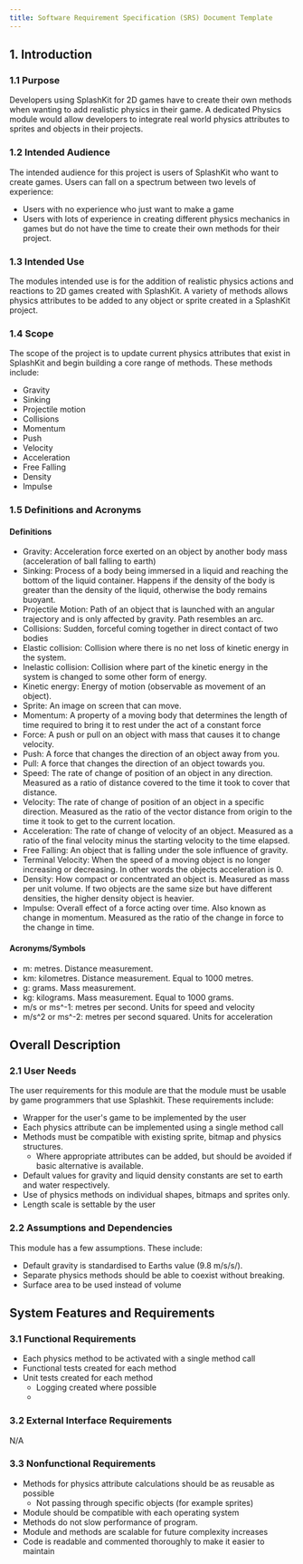 ```yaml
---
title: Software Requirement Specification (SRS) Document Template
---
```


## 1. Introduction

### 1.1 Purpose

Developers using SplashKit for 2D games have to create their own methods when wanting to add
realistic physics in their game. A dedicated Physics module would allow developers to integrate real
world physics attributes to sprites and objects in their projects.

### 1.2 Intended Audience

The intended audience for this project is users of SplashKit who want to create games. Users can
fall on a spectrum between two levels of experience:

- Users with no experience who just want to make a game
- Users with lots of experience in creating different physics mechanics in games but do not have the
  time to create their own methods for their project.

### 1.3 Intended Use

The modules intended use is for the addition of realistic physics actions and reactions to 2D games
created with SplashKit. A variety of methods allows physics attributes to be added to any object or
sprite created in a SplashKit project.

### 1.4 Scope

The scope of the project is to update current physics attributes that exist in SplashKit and begin
building a core range of methods. These methods include:

- Gravity
- Sinking
- Projectile motion
- Collisions
- Momentum
- Push
- Velocity
- Acceleration
- Free Falling
- Density
- Impulse

### 1.5 Definitions and Acronyms

#### Definitions

- Gravity: Acceleration force exerted on an object by another body mass (acceleration of ball
  falling to earth)
- Sinking: Process of a body being immersed in a liquid and reaching the bottom of the liquid
  container. Happens if the density of the body is greater than the density of the liquid, otherwise
  the body remains buoyant.
- Projectile Motion: Path of an object that is launched with an angular trajectory and is only
  affected by gravity. Path resembles an arc.
- Collisions: Sudden, forceful coming together in direct contact of two bodies
- Elastic collision: Collision where there is no net loss of kinetic energy in the system.
- Inelastic collision: Collision where part of the kinetic energy in the system is changed to some
  other form of energy.
- Kinetic energy: Energy of motion (observable as movement of an object).
- Sprite: An image on screen that can move.
- Momentum: A property of a moving body that determines the length of time required to bring it to
  rest under the act of a constant force
- Force: A push or pull on an object with mass that causes it to change velocity.
- Push: A force that changes the direction of an object away from you.
- Pull: A force that changes the direction of an object towards you.
- Speed: The rate of change of position of an object in any direction. Measured as a ratio of
  distance covered to the time it took to cover that distance.
- Velocity: The rate of change of position of an object in a specific direction. Measured as the
  ratio of the vector distance from origin to the time it took to get to the current location.
- Acceleration: The rate of change of velocity of an object. Measured as a ratio of the final
  velocity minus the starting velocity to the time elapsed.
- Free Falling: An object that is falling under the sole influence of gravity.
- Terminal Velocity: When the speed of a moving object is no longer increasing or decreasing. In
  other words the objects acceleration is 0.
- Density: How compact or concentrated an object is. Measured as mass per unit volume. If two
  objects are the same size but have different densities, the higher density object is heavier.
- Impulse: Overall effect of a force acting over time. Also known as change in momentum. Measured as
  the ratio of the change in force to the change in time.

#### Acronyms/Symbols

- m: metres. Distance measurement.
- km: kilometres. Distance measurement. Equal to 1000 metres.
- g: grams. Mass measurement.
- kg: kilograms. Mass measurement. Equal to 1000 grams.
- m/s or ms^-1: metres per second. Units for speed and velocity
- m/s^2 or ms^-2: metres per second squared. Units for acceleration

## Overall Description

### 2.1 User Needs

The user requirements for this module are that the module must be usable by game programmers that
use Splashkit. These requirements include:

- Wrapper for the user's game to be implemented by the user
- Each physics attribute can be implemented using a single method call
- Methods must be compatible with existing sprite, bitmap and physics structures.
  - Where appropriate attributes can be added, but should be avoided if basic alternative is
    available.
- Default values for gravity and liquid density constants are set to earth and water respectively.
- Use of physics methods on individual shapes, bitmaps and sprites only.
- Length scale is settable by the user

### 2.2 Assumptions and Dependencies

This module has a few assumptions. These include:

- Default gravity is standardised to Earths value (9.8 m/s/s/).
- Separate physics methods should be able to coexist without breaking.
- Surface area to be used instead of volume

## System Features and Requirements

### 3.1 Functional Requirements

- Each physics method to be activated with a single method call
- Functional tests created for each method
- Unit tests created for each method
  - Logging created where possible
  -

### 3.2 External Interface Requirements

N/A

### 3.3 Nonfunctional Requirements

- Methods for physics attribute calculations should be as reusable as possible
  - Not passing through specific objects (for example sprites)
- Module should be compatible with each operating system
- Methods do not slow performance of program.
- Module and methods are scalable for future complexity increases
- Code is readable and commented thoroughly to make it easier to maintain
